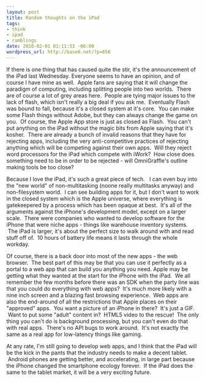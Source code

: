 ```yaml
--- 
layout: post
title: Random thoughts on the iPad
tags: 
- think
- ipad
- ramblings
date: 2010-02-01 01:11:53 -06:00
wordpress_url: http://base0.net/?p=656
---
```

If there is one thing that has caused quite the stir, it's the announcement of the iPad last Wednesday. Everyone seems to have an opinion, and of course I have mine as well.  Apple fans are saying that it will change the paradigm of computing, including splitting people into two worlds.  There are of course a lot of grey areas here.  People are tying major issues to the lack of flash, which isn't really a big deal if you ask me.  Eventually Flash was bound to fall, because it's a closed system at it's core.  You can make some Flash things without Adobe, but they can always change the game on you.  Of course, the Apple App store is just as closed as Flash.  You can't put anything on the iPad without the magic bits from Apple saying that it's kosher.  There are already a bunch of invalid reasons that they have for rejecting apps, including the very anti-competitive practices of rejecting anything which will be competing against their own apps.  Will they reject word processors for the iPad which compete with iWork?  How close does something need to be in order to be rejected - will OmniGraffle's outline making tools be too close?

Because I love the iPad, it's such a great piece of tech.   I can even buy into the "new world" of non-multitasking (noone really multitasks anyway) and non-filesystem world.  I can see building apps for it, but I don't want to work in the closed system which is the Apple universe, where everything is gatekeepered by a process which has been opaque at best.  It's all of the arguments against the iPhone's development model, except on a larger scale.  There were companies who wanted to develop software for the iPhone that were niche apps - things like warehouse inventory systems.  The iPad is larger, it's about the perfect size to walk around with and read stuff off of.  10 hours of battery life means it lasts through the whole workday.

Of course, there is a back door into most of the new apps - the web browser.  The best part of this may be that you can use it perfectly as a portal to a web app that can build you anything you need. Apple may be getting what they wanted at the start for the iPhone with the iPad.  We all remember the few months before there was an SDK when the party line was that you could do everything with web apps?  It's much more likely with a nine inch screen and a blazing fast browsing experience.  Web apps are also the end-around of all the restrictions that Apple places on their "approved" apps.  You want a picture of an iPhone in there?  It's just a GIF.  Want to put some "adult" content in?  HTML5 video to the rescue!  The only thing you can't do is background processing, but you can't even do that with real apps.  There's no API bugs to work around.  It's not exactly the same as a real app for low-latency things like gaming.

At any rate, I'm still going to develop web apps, and I think that the iPad will be the kick in the pants that the industry needs to make a decent tablet.  Android phones are getting better, and accelerating, in large part because the iPhone changed the smartphone ecology forever.  If the iPad does the same to the tablet market, it will be a very exciting future.
